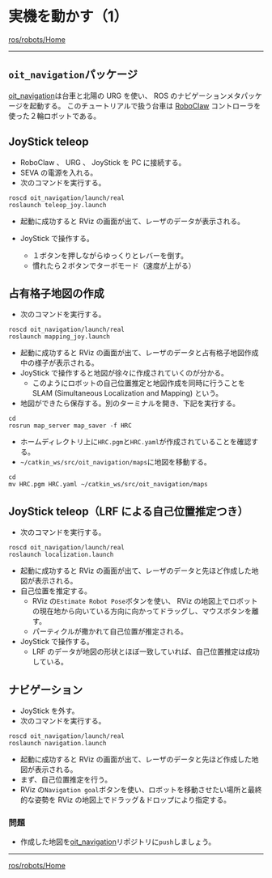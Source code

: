 # 実機を動かす（1）

[ros/robots/Home](Home.md)

---

## `oit_navigation`パッケージ

[oit_navigation](https://bitbucket.org/oit-trial/oit_navigation/src/master/)は台車と北陽の URG を使い、 ROS のナビゲーションメタパッケージを起動する。
このチュートリアルで扱う台車は [RoboClaw](http://www.ionmc.com/RoboClaw-2x30A-Motor-Controller_p_9.html) コントローラを使った２輪ロボットである。

## JoyStick teleop

- RoboClaw 、 URG 、 JoyStick を PC に接続する。
- SEVA の電源を入れる。
- 次のコマンドを実行する。

```shell
roscd oit_navigation/launch/real
roslaunch teleop_joy.launch
```

- 起動に成功すると RViz の画面が出て、レーザのデータが表示される。

- JoyStick で操作する。
  - １ボタンを押しながらゆっくりとレバーを倒す。
  - 慣れたら２ボタンでターボモード（速度が上がる）

## 占有格子地図の作成

- 次のコマンドを実行する。

```shell
roscd oit_navigation/launch/real
roslaunch mapping_joy.launch
```

- 起動に成功すると RViz の画面が出て、レーザのデータと占有格子地図作成中の様子が表示される。
- JoyStick で操作すると地図が徐々に作成されていくのが分かる。
  - このようにロボットの自己位置推定と地図作成を同時に行うことを SLAM (Simultaneous Localization and Mapping) という。
- 地図ができたら保存する。別のターミナルを開き、下記を実行する。

```shell
cd
rosrun map_server map_saver -f HRC
```

- ホームディレクトリ上に`HRC.pgm`と`HRC.yaml`が作成されていることを確認する。
- `~/catkin_ws/src/oit_navigation/maps`に地図を移動する。

```shell
cd
mv HRC.pgm HRC.yaml ~/catkin_ws/src/oit_navigation/maps
```

## JoyStick teleop（LRF による自己位置推定つき）

- 次のコマンドを実行する。

```shell
roscd oit_navigation/launch/real
roslaunch localization.launch
```

- 起動に成功すると RViz の画面が出て、レーザのデータと先ほど作成した地図が表示される。
- 自己位置を推定する。
  - RViz の`Estimate Robot Pose`ボタンを使い、 RViz の地図上でロボットの現在地から向いている方向に向かってドラッグし、マウスボタンを離す。
  - パーティクルが撒かれて自己位置が推定される。
- JoyStick で操作する。
  - LRF のデータが地図の形状とほぼ一致していれば、自己位置推定は成功している。

## ナビゲーション

- JoyStick を外す。
- 次のコマンドを実行する。

```shell
roscd oit_navigation/launch/real
roslaunch navigation.launch
```

- 起動に成功すると RViz の画面が出て、レーザのデータと先ほど作成した地図が表示される。
- まず、自己位置推定を行う。
- RViz の`Navigation goal`ボタンを使い、ロボットを移動させたい場所と最終的な姿勢を RViz の地図上でドラッグ＆ドロップにより指定する。

### 問題

- 作成した地図を[oit_navigation](https://bitbucket.org/oit-trial/oit_navigation/src/master/)リポジトリに`push`しましょう。

---

[ros/robots/Home](Home.md)
